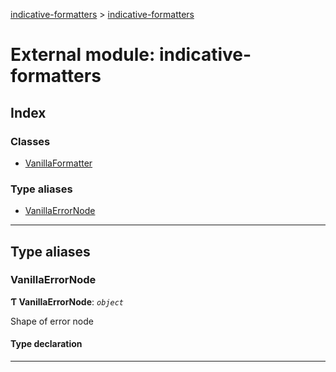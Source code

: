 [indicative-formatters](../README.md) > [indicative-formatters](../modules/indicative_formatters.md)

# External module: indicative-formatters

## Index

### Classes

* [VanillaFormatter](../classes/indicative_formatters.vanillaformatter.md)

### Type aliases

* [VanillaErrorNode](indicative_formatters.md#vanillaerrornode)

---

## Type aliases

<a id="vanillaerrornode"></a>

###  VanillaErrorNode

**Ƭ VanillaErrorNode**: *`object`*

Shape of error node

#### Type declaration

___

